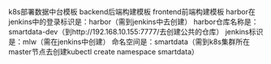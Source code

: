 k8s部署数据中台模板
backend后端构建模板
frontend前端构建模板
harbor在jenkins中的登录标识是：harbor（需到jenkins中去创建）
harbor仓库名称是：smartdata-dev（到http://192.168.10.155:7777/去创建公共的仓库）
jenkins标识是：mlw（需在jenkins中创建）
命名空间是：smartdata（需到k8s集群所在master节点去创建kubectl create namespace smartdata）
